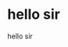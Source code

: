 <doctype html>
<html lang="sv">
<head>
  <title> test </title>
<body>
<h1>hello sir</h1>
</body>
</head>
</html>
hello sir
